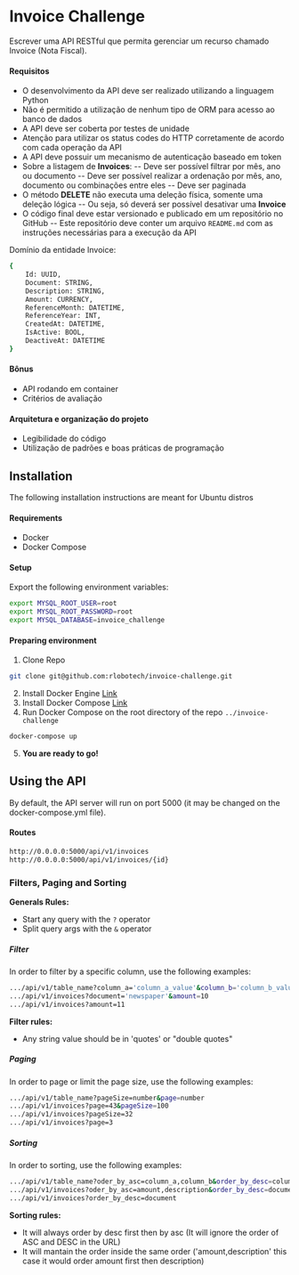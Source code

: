 # Invoice Challenge
Escrever uma API RESTful que permita gerenciar um recurso chamado Invoice (Nota Fiscal).

#### Requisitos
  - O desenvolvimento da API deve ser realizado utilizando a linguagem Python
  - Não é permitido a utilização de nenhum tipo de ORM para acesso ao banco de dados
  - A API deve ser coberta por testes de unidade
  - Atenção para utilizar os status codes do HTTP corretamente de acordo com cada operação da API
  - A API deve possuir um mecanismo de autenticação baseado em token
  - Sobre a listagem de **Invoices**:
  -- Deve ser possível filtrar por mês, ano ou documento
  -- Deve ser possível realizar a ordenação por mês, ano, documento ou combinações entre eles
  -- Deve ser paginada
  - O método **DELETE** não executa uma deleção física, somente uma deleção lógica
  -- Ou seja, só deverá ser possível desativar uma **Invoice**
  - O código final deve estar versionado e publicado em um repositório no GitHub
  -- Este repositório deve conter um arquivo `README.md` com as instruções necessárias para a execução da API

Domínio da entidade Invoice:
```sh
{
    Id: UUID,
    Document: STRING,
    Description: STRING,
    Amount: CURRENCY,
    ReferenceMonth: DATETIME,
    ReferenceYear: INT,
    CreatedAt: DATETIME,
    IsActive: BOOL,
    DeactiveAt: DATETIME
}
```
#### Bônus
  - API rodando em container
  - Critérios de avaliação
#### Arquitetura e organização do projeto
  - Legibilidade do código
  - Utilização de padrões e boas práticas de programação

## Installation
The following installation instructions are meant for Ubuntu distros

#### Requirements
  - Docker
  - Docker Compose

#### Setup
Export the following environment variables:
```zsh
export MYSQL_ROOT_USER=root
export MYSQL_ROOT_PASSWORD=root
export MYSQL_DATABASE=invoice_challenge
```

#### Preparing environment

1. Clone Repo
```zsh
git clone git@github.com:rlobotech/invoice-challenge.git
```

2. Install Docker Engine [Link](https://docs.docker.com/engine/install/ubuntu/)
3. Install Docker Compose [Link](https://docs.docker.com/compose/install/)
4. Run Docker Compose on the root directory of the repo `../invoice-challenge`
```zsh
docker-compose up
```
5. **You are ready to go!**

## Using the API
By default, the API server will run on port 5000 (it may be changed on the docker-compose.yml file).

#### Routes

```zsh
http://0.0.0.0:5000/api/v1/invoices
http://0.0.0.0:5000/api/v1/invoices/{id}
```

### Filters, Paging and Sorting
**Generals Rules:**
  - Start any query with the `?` operator
  - Split query args with the `&` operator

##### Filter
In order to filter by a specific column, use the following examples:
```zsh
.../api/v1/table_name?column_a='column_a_value'&column_b='column_b_value'&...
.../api/v1/invoices?document='newspaper'&amount=10
.../api/v1/invoices?amount=11
```
**Filter rules:**
  - Any string value should be in 'quotes' or "double quotes"

##### Paging
In order to page or limit the page size, use the following examples:
```zsh
.../api/v1/table_name?pageSize=number&page=number
.../api/v1/invoices?page=43&pageSize=100
.../api/v1/invoices?pageSize=32
.../api/v1/invoices?page=3
```

##### Sorting
In order to sorting, use the following examples:
```zsh
.../api/v1/table_name?oder_by_asc=column_a,column_b&order_by_desc=column_c
.../api/v1/invoices?oder_by_asc=amount,description&order_by_desc=document
.../api/v1/invoices?order_by_desc=document
```
**Sorting rules:**
  - It will always order by desc first then by asc (It will ignore the order of ASC and DESC in the URL)
  - It will mantain the order inside the same order ('amount,description' this case it would order amount first then description)
